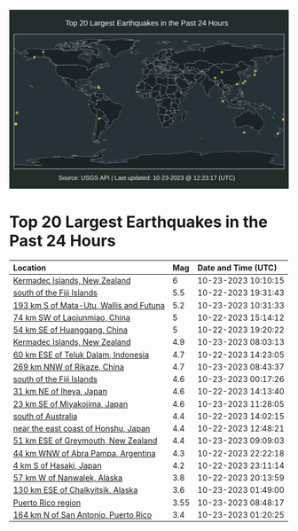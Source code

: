 ![Map](./map.png)

# Top 20 Largest Earthquakes in the Past 24 Hours

| Location | Mag | Date and Time (UTC) |
|:---|:---|:---|
| [Kermadec Islands, New Zealand](https://earthquake.usgs.gov/earthquakes/eventpage/us6000lhgd) | 6 | 10-23-2023 10:10:15 |
| [south of the Fiji Islands](https://earthquake.usgs.gov/earthquakes/eventpage/us6000lhch) | 5.5 | 10-22-2023 19:31:43 |
| [193 km S of Mata-Utu, Wallis and Futuna](https://earthquake.usgs.gov/earthquakes/eventpage/us6000lhgj) | 5.2 | 10-23-2023 10:31:33 |
| [74 km SW of Laojunmiao, China](https://earthquake.usgs.gov/earthquakes/eventpage/us6000lhbi) | 5 | 10-22-2023 15:14:12 |
| [54 km SE of Huanggang, China](https://earthquake.usgs.gov/earthquakes/eventpage/us6000lhcf) | 5 | 10-22-2023 19:20:22 |
| [Kermadec Islands, New Zealand](https://earthquake.usgs.gov/earthquakes/eventpage/us6000lhfw) | 4.9 | 10-23-2023 08:03:13 |
| [60 km ESE of Teluk Dalam, Indonesia](https://earthquake.usgs.gov/earthquakes/eventpage/us6000lhba) | 4.7 | 10-22-2023 14:23:05 |
| [269 km NNW of Rikaze, China](https://earthquake.usgs.gov/earthquakes/eventpage/us6000lhg2) | 4.7 | 10-23-2023 08:43:37 |
| [south of the Fiji Islands](https://earthquake.usgs.gov/earthquakes/eventpage/us6000lhdj) | 4.6 | 10-23-2023 00:17:26 |
| [31 km NE of Iheya, Japan](https://earthquake.usgs.gov/earthquakes/eventpage/us6000lhb9) | 4.6 | 10-22-2023 14:13:40 |
| [23 km SE of Miyakojima, Japan](https://earthquake.usgs.gov/earthquakes/eventpage/us6000lhgq) | 4.6 | 10-23-2023 11:28:05 |
| [south of Australia](https://earthquake.usgs.gov/earthquakes/eventpage/us6000lhb6) | 4.4 | 10-22-2023 14:02:15 |
| [near the east coast of Honshu, Japan](https://earthquake.usgs.gov/earthquakes/eventpage/us6000lhav) | 4.4 | 10-22-2023 12:48:21 |
| [51 km ESE of Greymouth, New Zealand](https://earthquake.usgs.gov/earthquakes/eventpage/us6000lhg6) | 4.4 | 10-23-2023 09:09:03 |
| [44 km WNW of Abra Pampa, Argentina](https://earthquake.usgs.gov/earthquakes/eventpage/us6000lhd0) | 4.3 | 10-22-2023 22:22:18 |
| [4 km S of Hasaki, Japan](https://earthquake.usgs.gov/earthquakes/eventpage/us6000lhdf) | 4.2 | 10-22-2023 23:11:14 |
| [57 km W of Nanwalek, Alaska](https://earthquake.usgs.gov/earthquakes/eventpage/ak023dk7iyjo) | 3.8 | 10-22-2023 20:13:59 |
| [130 km ESE of Chalkyitsik, Alaska](https://earthquake.usgs.gov/earthquakes/eventpage/us6000lhe2) | 3.6 | 10-23-2023 01:49:00 |
| [Puerto Rico region](https://earthquake.usgs.gov/earthquakes/eventpage/pr2023296000) | 3.55 | 10-23-2023 08:48:17 |
| [164 km N of San Antonio, Puerto Rico](https://earthquake.usgs.gov/earthquakes/eventpage/us6000lhe1) | 3.4 | 10-23-2023 01:20:25 |

